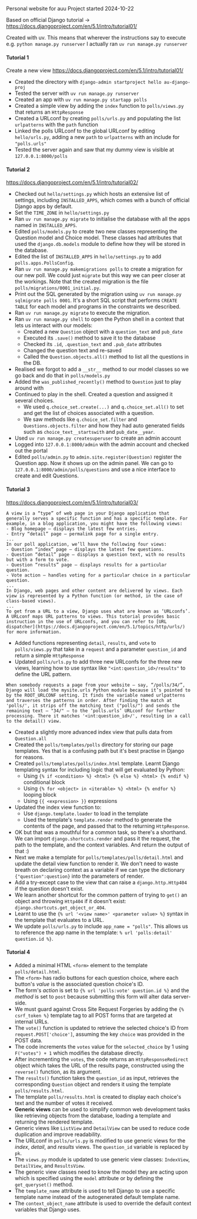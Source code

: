 

Personal website for auu
Project started 2024-10-22

Based on official Django tutorial -> https://docs.djangoproject.com/en/5.1/intro/tutorial01/

Created with uv. This means that wherever the instructions say to execute e.g. `python manage.py runserver` I actually ran `uv run manage.py runserver`

#### Tutorial 1

Create a new view
https://docs.djangoproject.com/en/5.1/intro/tutorial01/

- Created the directory with `django-admin startproject hello au-django-proj`
- Tested the server with `uv run manage.py runserver`
- Created an app with `uv run manage.py startapp polls`
- Created a simple view by adding the `index` function to `polls/views.py` that returns an `HttpResponse`
- Created a URLconf by creating `polls/urls.py` and populating the list `urlpatterns` with the `path` function
- Linked the polls URLconf to the global URLconf by editing `hello/urls.py`, adding a new `path` to `urlpatterns` with an include for `"polls.urls"`
- Tested the server again and saw that my dummy view is visible at `127.0.0.1:8000/polls`

#### Tutorial 2

https://docs.djangoproject.com/en/5.1/intro/tutorial02/

- Checked out `hello/settings.py` which hosts an extensive list of settings, including `INSTALLED_APPS`, which comes with a bunch of official Django apps by default.
- Set the `TIME_ZONE` in `hello/settings.py`
- Ran `uv run manage.py migrate` to initialise the database with all the apps named in `INSTALLED_APPS`.
- Edited `polls/models.py` to create two new classes representing the Question model and Choice model. These classes had attributes that used the `django.db.models` module to define how they will be stored in the database.
- Edited the list of `INSTALLED_APPS` in `hello/settings.py` to add `polls.apps.PollsConfig`.
- Ran `uv run manage.py makemigrations polls` to create a migration for our new poll. We could just `migrate` but this way we can peer closer at the workings. Note that the created migration is the file `polls/migrations/0001_initial.py`.
- Print out the SQL generated by the migration using `uv run manage.py sqlmigrate polls 0001`. It's a short SQL script that performs `CREATE TABLE` for each model and programs in the constraints we described.
- Ran  `uv run manage.py migrate` to execute the migration.
- Ran `uv run manage.py shell` to open the Python shell in a context that lets us interact with our models:
    - Created a new `Question` object with a `question_text` and `pub_date`
    - Executed its `.save()` method to save it to the database
    - Checked its `.id`, `.question_text` and `.pub_date` attributes
    - Changed the question text and re-saved
    - Called the `Question.objects.all()` method to list all the questions in the DB.
- Realised we forgot to add a `__str__` method to our model classes so we go back and do that in `polls/models.py`
- Added the `was_published_recently()` method to `Question` just to play around with
- Continued to play in the shell. Created a question and assigned it several choices.
    - We used `q.choice_set.create(...)` and `q.choice_set.all()` to set and get the list of choices associated with a question.
    - We saw methods like `q.choice_set.filter` and `Questions.objects.filter` and how they had auto generated fields such as `choice_text__startswith` and `pub_date__year`.
- Used `uv run manage.py createsuperuser` to create an admin account
- Logged into `127.0.0.1:8000/admin` with the admin account and checked out the portal
- Edited `polls/admin.py` to `admin.site.register(Question)` register the Question app. Now it shows up on the admin panel. We can go to `127.0.0.1:8000/admin/polls/questions` and use a nice interface to create and edit Questions.


#### Tutorial 3

https://docs.djangoproject.com/en/5.1/intro/tutorial03/

```
A view is a “type” of web page in your Django application that generally serves a specific function and has a specific template. For example, in a blog application, you might have the following views:
- Blog homepage – displays the latest few entries.
- Entry “detail” page – permalink page for a single entry.
...
In our poll application, we’ll have the following four views:
- Question “index” page – displays the latest few questions.
- Question “detail” page – displays a question text, with no results but with a form to vote.
- Question “results” page – displays results for a particular question.
- Vote action – handles voting for a particular choice in a particular question.
...
In Django, web pages and other content are delivered by views. Each view is represented by a Python function (or method, in the case of class-based views).
...
To get from a URL to a view, Django uses what are known as ‘URLconfs’. A URLconf maps URL patterns to views. This tutorial provides basic instruction in the use of URLconfs, and you can refer to [URL dispatcher](https://docs.djangoproject.com/en/5.1/topics/http/urls/) for more information.
```

- Added functions representing `detail`, `results`, and `vote` to `polls/views.py` that take in a `request` and a parameter `question_id` and return a simple `HttpResponse`
- Updated `polls/urls.py` to add three new URLconfs for the three new views, learning how to use syntax like `"<int:question_id>/results"` to define the URL pattern.

```
When somebody requests a page from your website – say, “/polls/34/”, Django will load the mysite.urls Python module because it’s pointed to by the ROOT_URLCONF setting. It finds the variable named urlpatterns and traverses the patterns in order. After finding the match at 'polls/', it strips off the matching text ("polls/") and sends the remaining text – "34/" – to the ‘polls.urls’ URLconf for further processing. There it matches '<int:question_id>/', resulting in a call to the detail() view.
```

- Created a slightly more advanced index view that pulls data from `Question.all`
- Created the `polls/templates/polls` directory for storing our page templates. Yes that is a confusing path but it's best practise in Django for reasons.
- Created `polls/templates/polls/index.html` template. Learnt Django templating syntax for including logic that will get evaluated by Python:
    - Using `{% if <condition> %} <html> {% else %} <html> {% endif %}` conditional block
    - Using `{% for <object> in <iterable> %} <html> {% endfor %}` looping block
    - Using `{{ <expression> }}` expressions
- Updated the index view function to:
    - Use `django.template.loader` to load in the template
    - Used the template's `template.render` method to generate the contents of the page, and passed that to the returning `HttpResponse`.
- OK but that was a mouthful for a common task, so there's a shorthand. We can import `django.shortcuts.render` and pass it the request, the path to the template, and the context variables. And return the output of that :)
- Next we make a template for `polls/templates/polls/detail.html` and update the detail view function to render it. We don't need to waste breath on declaring context as a variable if we can type the dictionary `{"question":question}` into the parameters of render.
- Add a try-except case to the view that can raise a `django.http.Http404` if the question doesn't exist.
- We learn another shortcut for the common pattern of trying to `get()` an object and throwing `Http404` if it doesn't exist: `django.shortcuts.get_object_or_404`.
- Learnt to use the `{% url '<view name>' <parameter value> %}` syntax in the template that evaluates to a URL.
- We update `polls/urls.py` to include `app_name = "polls"`. This allows us to reference the app name in the template: `% url 'polls:detail' question.id %}`.

#### Tutorial 4

- Added a minimal HTML `<form>` element to the template `polls/detail.html`.
- The `<form>` has radio buttons for each question choice, where each button's *value* is the associated question choice's ID.
- The form's *action* is set to `{% url 'polls:vote' question.id %}` and the *method* is set to `post` because submitting this form will alter data server-side.
- We must guard against Cross Site Request Forgeries by adding the `{% csrf_token %}` template tag to all POST forms that are targeted at internal URLs.
- The `vote()` function is updated to retrieve the selected choice's ID from `request.POST['choice']`, assuming the key `choice` was provided in the POST data.
- The code increments the `votes` value for the `selected_choice` by 1 using `F("votes") + 1` which modifies the database directly.
- After incrementing the `votes`, the code returns an `HttpResponseRedirect` object which takes the URL of the results page, constructed using the `reverse()` function, as its argument.
- The `results()` function takes the `question_id` as input, retrieves the corresponding `Question` object and renders it using the template `polls/results.html`.
- The template `polls/results.html` is created to display each choice's text and the number of votes it received. 
- **Generic views** can be used to simplify common web development tasks like retrieving objects from the database, loading a template and returning the rendered template.
- Generic views like `ListView` and `DetailView` can be used to reduce code duplication and improve readability.
- The URLconf in `polls/urls.py` is modified to use generic views for the *index*, *detail*, and *results* views. The `question_id` variable is replaced by `pk`.
- The `views.py` module is updated to use generic view classes: `IndexView`, `DetailView`, and `ResultsView`.
- The generic view classes need to know the model they are acting upon which is specified using the `model` attribute or by defining the `get_queryset()` method.
- The `template_name` attribute is used to tell Django to use a specific template name instead of the autogenerated default template name.
- The `context_object_name` attribute is used to override the default context variables that Django uses. 
